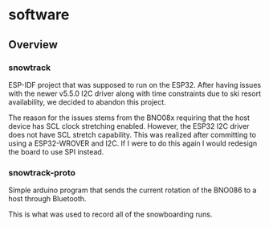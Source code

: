 # software
## Overview
### snowtrack
ESP-IDF project that was supposed to run on the ESP32. After having issues with the newer v5.5.0 I2C driver along with time constraints due to ski resort availability, we decided to abandon this project.

The reason for the issues stems from the BNO08x requiring that the host device has SCL clock stretching enabled. However, the ESP32 I2C driver does not have SCL stretch capability. This was realized after committing to using a ESP32-WROVER and I2C. If I were to do this again I would redesign the board to use SPI instead.
### snowtrack-proto
Simple arduino program that sends the current rotation of the BNO086 to a host through Bluetooth.

This is what was used to record all of the snowboarding runs.